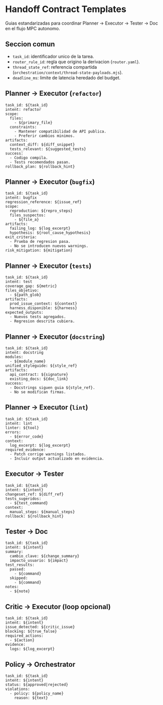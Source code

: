# Handoff Contract Templates

Guias estandarizadas para coordinar Planner -> Executor -> Tester -> Doc en el flujo MPC autonomo.

## Seccion comun
- `task_id`: identificador unico de la tarea.
- `router_rule_id`: regla que origino la derivacion (`router.yaml`).
- `thread_state_ref`: referencia compartida (`orchestration/context/thread-state-payloads.mjs`).
- `deadline_ms`: limite de latencia heredado del budget.

## Planner -> Executor (`refactor`)
```
task_id: ${task_id}
intent: refactor
scope:
  files:
    - ${primary_file}
  constraints:
    - Mantener compatibilidad de API publica.
    - Preferir cambios minimos.
artifacts:
  context_diff: ${diff_snippet}
  tests_relevant: ${suggested_tests}
success:
  - Codigo compila.
  - Tests recomendados pasan.
rollback_plan: ${rollback_hint}
```

## Planner -> Executor (`bugfix`)
```
task_id: ${task_id}
intent: bugfix
regression_reference: ${issue_ref}
scope:
  reproduction: ${repro_steps}
  files_suspectos:
    - ${file_a}
artifacts:
  failing_log: ${log_excerpt}
  hypothesis: ${root_cause_hypothesis}
exit_criteria:
  - Prueba de regresion pasa.
  - No se introducen nuevos warnings.
risk_mitigation: ${mitigation}
```

## Planner -> Executor (`tests`)
```
task_id: ${task_id}
intent: test
coverage_gap: ${metric}
files_objetivo:
  - ${path_glob}
artifacts:
  prod_issue_context: ${context}
  harness_disponible: ${harness}
expected_outputs:
  - Nuevos tests agregados.
  - Regresion descrita cubiera.
```

## Planner -> Executor (`docstring`)
```
task_id: ${task_id}
intent: docstring
modules:
  - ${module_name}
unified_styleguide: ${style_ref}
artifacts:
  api_contract: ${signature}
  existing_docs: ${doc_link}
success:
  - Docstrings siguen guia ${style_ref}.
  - No se modifican firmas.
```

## Planner -> Executor (`lint`)
```
task_id: ${task_id}
intent: lint
linter: ${tool}
errors:
  - ${error_code}
context:
  log_excerpt: ${log_excerpt}
required_evidence:
  - Patch corrige warnings listados.
  - Incluir output actualizado en evidencia.
```

## Executor -> Tester
```
task_id: ${task_id}
intent: ${intent}
changeset_ref: ${diff_ref}
tests_sugeridos:
  - ${test_command}
context:
  manual_steps: ${manual_steps}
rollback: ${rollback_hint}
```

## Tester -> Doc
```
task_id: ${task_id}
intent: ${intent}
summary:
  cambio_clave: ${change_summary}
  impacto_usuario: ${impact}
test_results:
  passed:
    - ${command}
  skipped:
    - ${command}
notes:
  - ${note}
```

## Critic -> Executor (loop opcional)
```
task_id: ${task_id}
intent: ${intent}
issue_detected: ${critic_issue}
blocking: ${true_false}
required_actions:
  - ${action}
evidence:
  logs: ${log_excerpt}
```

## Policy -> Orchestrator
```
task_id: ${task_id}
intent: ${intent}
status: ${approved|rejected}
violations:
  - policy: ${policy_name}
    reason: ${text}
```
